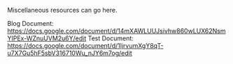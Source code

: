 Miscellaneous resources can go here.

Blog Document: https://docs.google.com/document/d/14mXAWLUUJsivhw860wLUX62NsmYIPEx-WZnuUVM2u6Y/edit
Test Document: https://docs.google.com/document/d/1ljrvumXgY8qT-u7X7Gu5hF5sbV316710Wu_nJY6m7og/edit